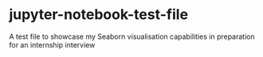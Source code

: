 # jupyter-notebook-test-file
A test file to showcase my Seaborn visualisation capabilities in preparation for an internship interview
